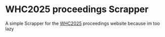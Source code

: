 # WHC2025 proceedings Scrapper

A simple Scrapper for the [WHC2025](https://www.manuscriptlink.com/society/khc/conference/whc/proceedings2) proceedings website because im too lazy
